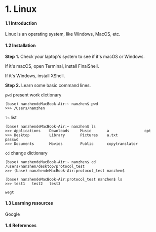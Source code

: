 # 1. Linux

#### 1.1 Introduction

Linux is an operating system, like Windows, MacOS, etc.

#### 1.2 Installation 

**Step 1.** Check your laptop's system to see if it's macOS or Windows.

If it's macOS, open Terminal, install FinalShell.

If it's Windows, install XShell.

**Step 2.** Learn some basic command lines.

`pwd`  present work dictionary

```text
(base) nanzhendeMacBook-Air:~ nanzhen$ pwd
>>> /Users/nanzhen
```

`ls`  list

```text
(base) nanzhendeMacBook-Air:~ nanzhen$ ls
>>> Applications    Downloads     Music       a                opt
>>> Desktop         Library       Pictures    a.txt		         passwd
>>> Documents       Movies        Public      copytranslator
```

`cd`  change dictionary

```text
(base) nanzhendeMacBook-Air:~ nanzhen$ cd /users/nanzhen/desktop/protocol_test
>>> (base) nanzhendeMacBook-Air:protocol_test nanzhen$ 

(base) nanzhendeMacBook-Air:protocol_test nanzhen$ ls
>>> test1	test2	test3
```

`wegt` 



#### 1.3 Learning resources

Google

#### 1.4 References

